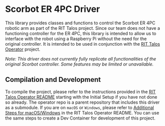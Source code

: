 # Scorbot ER 4PC Driver
This library provides classes and functions to control the Scorbot ER 4PC robotic arm as part of the RIT Talos project. Since our team does not have a functioning controller for the ER 4PC, this library is intended to allow us to interface with the robot using a Raspberry Pi without the need for the original controller. It is intended to be used in conjunction with the [RIT Talos Operator](https://github.com/talos-rit/operator) project.

*Note: This driver does not currently fully replicate all functionalities of the original Scorbot controller. Some features may be limited or unavailable.*

## Compilation and Development
To compile the project, please refer to the instructions provided in the [RIT Talos Operator README](https://github.com/talos-rit/operator/blob/main/README.md#initial-setup) starting with the Initial Setup if you have not done so already. The operator repo is a parent repository that includes this driver as a submodule. If you are on `macOS` or `Windows`, please refer to [Additional Steps for macOS/Windows](https://github.com/talos-rit/operator/blob/main/README.md) in the RIT Talos Operator README. You can use the same steps to create a Dev Container for development of this project.

